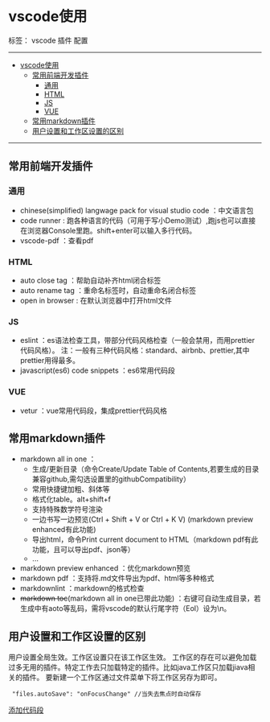# vscode使用

标签： vscode 插件 配置

---

- [vscode使用](#vscode使用)
  - [常用前端开发插件](#常用前端开发插件)
    - [通用](#通用)
    - [HTML](#html)
    - [JS](#js)
    - [VUE](#vue)
  - [常用markdown插件](#常用markdown插件)
  - [用户设置和工作区设置的区别](#用户设置和工作区设置的区别)

---

## 常用前端开发插件

### 通用

- chinese(simplified) langwage pack for visual studio code ：中文语言包
- code runner : 跑各种语言的代码（可用于写小Demo测试）,跑js也可以直接在浏览器Console里跑。shift+enter可以输入多行代码。
- vscode-pdf ：查看pdf
  
### HTML

- auto close tag ：帮助自动补齐html闭合标签  
- auto rename tag ：重命名标签时，自动重命名闭合标签
- open in browser : 在默认浏览器中打开html文件
  
### JS
  
- eslint ：es语法检查工具，带部分代码风格检查（一般会禁用，而用prettier代码风格）。
  注：一般有三种代码风格：standard、airbnb、prettier,其中prettier用得最多。
- javascript(es6) code snippets ：es6常用代码段

### VUE

- vetur ：vue常用代码段，集成prettier代码风格

## 常用markdown插件

- markdown all in one  ：
  - 生成/更新目录（命令Create/Update  Table of Contents,若要生成的目录兼容github,需勾选设置里的githubCompatibility）
  - 常用快捷键加粗、斜体等
  - 格式化table。alt+shift+f
  - 支持特殊数学符号渲染
  - 一边书写一边预览(Ctrl + Shift + V or Ctrl + K V) (markdown preview enhanced有此功能)
  - 导出html，命令Print current document to HTML（markdown pdf有此功能，且可以导出pdf、json等）
  - ...
- markdown preview enhanced ：优化markdown预览
- markdown pdf ：支持将.md文件导出为pdf、html等多种格式
- markdownlint ：markdown的格式检查
- ~~markdown toc~~(markdown all in one已带此功能) ：右键可自动生成目录，若生成中有aoto等乱码，需将vscode的默认行尾字符（Eol）设为\n。

## 用户设置和工作区设置的区别

用户设置全局生效。工作区设置只在该工作区生效。
工作区的存在可以避免加载过多无用的插件。特定工作去只加载特定的插件。比如java工作区只加载jiava相关的插件。
要新建一个工作区通过文件菜单下将工作区另存为即可。

     "files.autoSave": "onFocusChange" //当失去焦点时自动保存

[添加代码段](https://www.cnblogs.com/summit7ca/p/5225494.html)